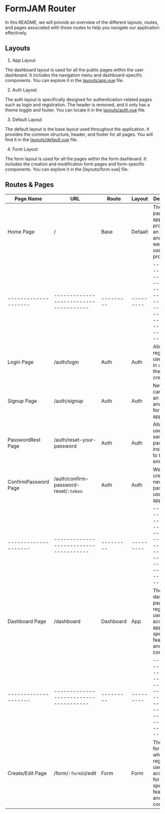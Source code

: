 # FormJAM Router

In this README, we will provide an overview of the different layouts, routes, and pages associated with those routes to help you navigate our application effectively.

## Layouts

1. App Layout

The dashboard layout is used for all the public pages within the user dashboard. It includes the navigation menu and dashboard-specific components. You can explore it in the [layouts/app.vue](../layout/app.vue) file.

2. Auth Layout

The auth layout is specifically designed for authentication-related pages such as login and registration. The header is removed, and it only has a theme toggle and footer. You can locate it in the [layouts/auth.vue](../layout/auth.vue) file.

3. Default Layout

The default layout is the base layout used throughout the application. It provides the common structure, header, and footer for all pages. You will find it in the [layouts/default.vue](../layout/default.vue) file.

4. Form Layout

The form layout is used for all the pages within the form dashboard. It includes the creation and modification form pages and form-specific components. You can explore it in the [layouts/form.vue] file.

## Routes & Pages

| Page Name            | URL                                   | Route     | Layout    | Description                                                                                          |
| -------------------- | ------------------------------------- | --------- | --------- | ---------------------------------------------------------------------------------------------------- |
| Home Page            | /                                     | Base      | Defaalt   | The landing page of the application, providing an overview and welcoming users to the project.       |
| -------------------- | ------------------------------------- | --------- | --------- | ---------------------------------------------------------------------------------------------------- |
| Login Page           | /auth/login                           | Auth      | Auth      | Allows registered users to log in using their credentials.                                           |
| Signup Page          | /auth/signup                          | Auth      | Auth      | New users can create an account and sign up for the application.                                     |
| PasswordRest Page    | /auth/reset-your-password             | Auth      | Auth      | Allows users to send reset password instructions to their email                                      |
| ConfirmPassword Page | /auth/confirm-password-reset/`:token` | Auth      | Auth      | Wsers can create a new password to use for the application                                           |
| -------------------- | ------------------------------------- | --------- | --------- | ---------------------------------------------------------------------------------------------------- |
| Dashboard Page       | /dashboard                            | Dashboard | App       | The main dashboard page where registered users can access application-specific features and content. |
| -------------------- | ------------------------------------- | --------- | --------- | ---------------------------------------------------------------------------------------------------- |
| Create/Edit Page     | /form/`:formId`/edit                  | Form      | Form      | The main form page where registered users can access form-specific features and content.             |
